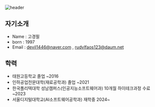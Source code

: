 
![header](https://capsule-render.vercel.app/api?type=Cylinder&color=random&height=110&section=header&text=안녕하세요&animation=blinking&fontSize=30)

## 자기소개

- Name  : 고경필
- born  : 1997
- Email : devil1446@naver.com , rudvlfaos123@daum.net
 
## 학력

- 태원고등학교 졸업 ~2016
- 인하공업전문대학(재료공학과) 졸업 ~2021
- 한국폴리텍대학 성남캠퍼스(인공지능소프트웨어과) 10개월 하이테크과정 수료 ~2023
- 서울디지털대학교(AI소프트웨어공학과) 재학중 2024~




<!--
**kokyungpil/kokyungpil** is a ✨ _special_ ✨ repository because its `README.md` (this file) appears on your GitHub profile.

Here are some ideas to get you started:

- 🔭 I’m currently working on ...
- 🌱 I’m currently learning ...
- 👯 I’m looking to collaborate on ...
- 🤔 I’m looking for help with ...
- 💬 Ask me about ...
- 📫 How to reach me: ...
- 😄 Pronouns: ...
- ⚡ Fun fact: ...
-->
